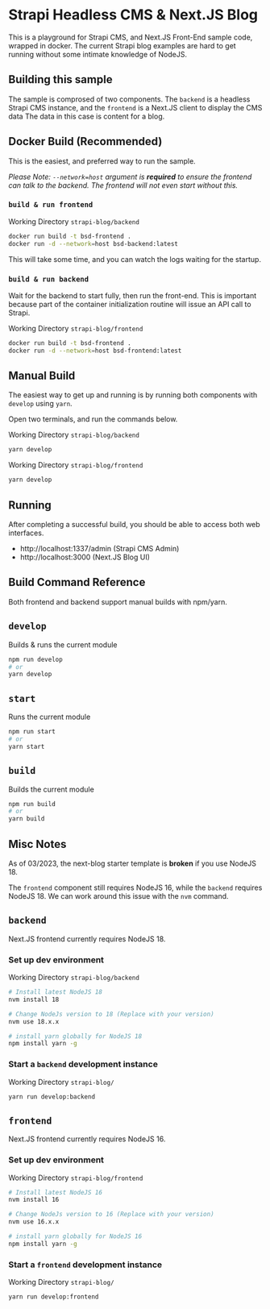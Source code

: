 # Strapi Headless CMS & Next.JS Blog

This is a playground for Strapi CMS, and Next.JS Front-End sample code, wrapped in docker. The current Strapi blog examples are hard to get running without some intimate knowledge of NodeJS.

## Building this sample

The sample is comprosed of two components. The `backend` is a headless Strapi CMS instance, and the `frontend` is a Next.JS client to display the CMS data The data in this case is content for a blog.

## Docker Build (Recommended)

This is the easiest, and preferred way to run the sample.

_Please Note: `--network=host` argument is **required** to ensure the frontend can talk to the backend. The frontend will not even start without this._

### `build & run frontend`

Working Directory `strapi-blog/backend`

```bash
docker run build -t bsd-frontend .
docker run -d --network=host bsd-backend:latest
```

This will take some time, and you can watch the logs waiting for the startup.

### `build & run backend`

Wait for the backend to start fully, then run the front-end. This is important because part of the container initialization routine will issue an API call to Strapi.

Working Directory `strapi-blog/frontend`

```bash
docker run build -t bsd-frontend .
docker run -d --network=host bsd-frontend:latest
```

## Manual Build

The easiest way to get up and running is by running both components with `develop` using `yarn`.

Open two terminals, and run the commands below.

Working Directory `strapi-blog/backend`

```bash
yarn develop
```

Working Directory `strapi-blog/frontend`

```bash
yarn develop
```

## Running

After completing a successful build, you should be able to access both web interfaces.

* http://localhost:1337/admin (Strapi CMS Admin)
* http://localhost:3000 (Next.JS Blog UI)

## Build Command Reference

Both frontend and backend support manual builds with npm/yarn.

## `develop`

Builds & runs the current module

```bash
npm run develop
# or
yarn develop
```

## `start`

Runs the current module

```bash
npm run start
# or
yarn start
```

## `build`

Builds the current module

```bash
npm run build
# or
yarn build
```

## Misc Notes

As of 03/2023, the next-blog starter template is **broken** if you use NodeJS 18.

The `frontend` component still requires NodeJS 16, while the `backend` requires NodeJS 18. We can work around this issue with the `nvm` command.

## `backend`

Next.JS frontend currently requires NodeJS 18.

### Set up dev environment

Working Directory `strapi-blog/backend`

```bash
# Install latest NodeJS 18
nvm install 18

# Change NodeJs version to 18 (Replace with your version)
nvm use 18.x.x

# install yarn globally for NodeJS 18
npm install yarn -g
```

### Start a `backend` development instance

Working Directory `strapi-blog/`

```bash
yarn run develop:backend
```

## `frontend`

Next.JS frontend currently requires NodeJS 16.

### Set up dev environment

Working Directory `strapi-blog/frontend`

```bash
# Install latest NodeJS 16
nvm install 16

# Change NodeJs version to 16 (Replace with your version)
nvm use 16.x.x

# install yarn globally for NodeJS 16
npm install yarn -g
```

### Start a `frontend` development instance

Working Directory `strapi-blog/`

```bash
yarn run develop:frontend
```

